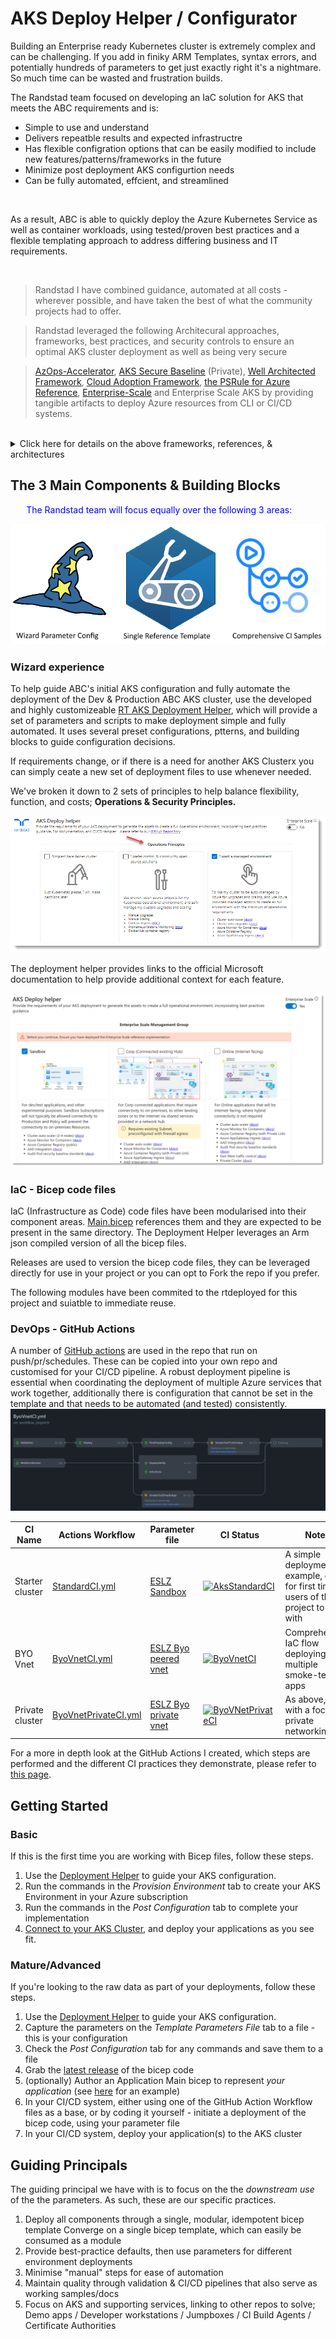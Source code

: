   # AKS Deploy Helper / Configurator

Building an Enterprise ready Kubernetes cluster is extremely complex and can be challenging. If you add in finiky ARM Templates, syntax errors, and potentially hundreds of parameters to get just exactly right it's a nightmare.  So much time can be wasted and frustration builds.

The Randstad team focused on developing an IaC solution for AKS that meets the ABC requirements and is:
* Simple to use and understand
* Delivers repeatble results and expected infrastructre
* Has flexible configration options that can be easily modified to include new features/patterns/frameworks in the future
* Minimize post deployment AKS configurtion needs
* Can be fully automated, effcient, and streamlined

<BR>

As a result, ABC is able to quickly deploy the Azure Kubernetes Service as well as container workloads, using tested/proven best practices and a flexible templating approach to address differing business and IT requirements.

<BR>

> Randstad I have combined guidance, automated at all costs - wherever possible, and have taken the best of what the community projects had to offer.

> Randstad leveraged the following Architecural approaches, frameworks, best practices, and security controls to ensure an optimal AKS cluster deployment as well as being very secure

> [AzOps-Accelerator](https://github.com/RTmtfiallos/AzOps-Accelerator), [AKS Secure Baseline](https://docs.microsoft.com/en-us/azure/architecture/reference-architectures/containers/aks/secure-baseline-aks) (Private), [Well Architected Framework](https://docs.microsoft.com/en-us/azure/architecture/framework/), [Cloud Adoption Framework](https://azure.microsoft.com/en-gb/cloud-adoption-framework/), [the PSRule for Azure Reference](https://azure.github.io/PSRule.Rules.Azure/en/rules/module/), [Enterprise-Scale](https://github.com/Azure/Enterprise-Scale) and Enterprise Scale AKS by providing tangible artifacts to deploy Azure resources from CLI or CI/CD systems.
<BR>

<details>
<summary> Click here for details on the above frameworks, references, & architectures</summary>
<details>
<summary>AzOps-Accelerator</summary>
'''* Azure CLI
* Helm/Tiller
</details>
<details>
<summary>AKS Secure Baseline (Private Clister)</summary>
'''* Azure CLI
* Helm/Tiller
</details>
<details>
<summary>Well Architected Framework</summary>
'''* Azure CLI
* Helm/Tiller
</details>
<details>
<summary>Cloud Adoption Framework</summary>
'''* Azure CLI
* Helm/Tiller
</details>
<details>
<summary>PSRule for Azure Reference</summary>
'''* Azure CLI
* Helm/Tiller
</details>
<details>
<summary>Enterprise Scale</summary>
'''* Azure CLI
* Helm/Tiller
</details>
<details>
<summary>Enteprise Scale for AZS</summary>
'''* Azure CLI
  * Helm/Tiller
</details>
</details>

## The 3 Main Components & Building Blocks

<p style="margin-left:5%; margin-right:10%; color:blue">The Randstad team will focus equally over the following 3 areas:<P>

![project component areas](docassets/AKSBicepComponents.png)


### Wizard experience

To help guide ABC's initial AKS configuration and fully automate the deployment of the Dev & Production ABC AKS cluster, use the developed and highly customizeable [RT AKS Deployment Helper](https://rtmtfiallos.github.io/ABC-AKS/helper/public/), which will provide a set of parameters and scripts to make deployment simple and fully automated. It uses several preset configurations, ptterns, and building blocks to guide configuration decisions.

If requirements change, or if there is a need for another AKS Clusterx you can simply ceate a new set of deployment files to use whenever needed.

We've broken it down to 2 sets of principles to help balance flexibility, function, and costs; **Operations & Security Principles.**


![](assets/20220209_210726_helper1.png)

The deployment helper provides links to the official Microsoft documentation to help provide additional context for each feature.



[![preview screenshot of the helper wizard](helper_preview_es.png)](https://rtmtfiallos.github.io/ABC-AKS/helper/public/)

### IaC - Bicep code files

IaC (Infrastructure as Code) code files have been modularised into their component areas. [Main.bicep](https://github.com/RTmtfiallos/ABC-AKS/blob/main/bicep/main.bicep) references them and they are expected to be present in the same directory. The Deployment Helper leverages an Arm json compiled version of all the bicep files.

Releases are used to version the bicep code files, they can be leveraged directly for use in your project or you can opt to Fork the repo if you prefer.

The following modules have been commited to the rtdeployed for this project and suiatble to immediate reuse.

### DevOps - GitHub Actions

A number of [GitHub actions](https://github.com/RTmtfiallos/ABC-AKS/tree/main/.github/workflows) are used in the repo that run on push/pr/schedules. These can be copied into your own repo and customised for your CI/CD pipeline. A robust deployment pipeline is essential when coordinating the deployment of multiple Azure services that work together, additionally there is configuration that cannot be set in the template and that needs to be automated (and tested) consistently.
![preview screenshot of the helper wizard](docassets/ghactionworkflow.jpg)


| CI Name         | Actions Workflow                                                                                                | Parameter file                                                                                                                           | CI Status                                                                                                                                                                                           | Notes                                                                                |
| ----------------- | ----------------------------------------------------------------------------------------------------------------- | ------------------------------------------------------------------------------------------------------------------------------------------ | ----------------------------------------------------------------------------------------------------------------------------------------------------------------------------------------------------- | -------------------------------------------------------------------------------------- |
| Starter cluster | [StandardCI.yml](https://github.com/RTmtfiallos/ABC-AKS/blob/main/.github/workflows/StandardCI.yml)             | [ESLZ Sandbox](https://github.com/RTmtfiallos/ABC-AKS/blob/main/.github/workflows_dep/AksDeploy-Basic.parameters.json)                   | [![AksStandardCI](https://github.com/Azure/Aks-Construction/actions/workflows/StandardCI.yml/badge.svg)](https://github.com/Azure/Aks-Construction/actions/workflows/StandardCI.yml)                | A simple deployment example, good for first time users of this project to start with |
| BYO Vnet        | [ByoVnetCI.yml](https://github.com/RTmtfiallos/ABC-AKS/blob/main/.github/workflows/ByoVnetCI.yml)               | [ESLZ Byo peered vnet](https://github.com/RTmtfiallos/ABC-AKS/blob/main/.github/workflows_dep/AksDeployByoVnet.parameters.jso)           | [![ByoVnetCI](https://github.com/Azure/Aks-Construction/actions/workflows/ByoVnetCI.yml/badge.svg?branch=main)](https://github.com/Azure/Aks-Construction/actions/workflows/ByoVnetCI.yml)          | Comprehensive IaC flow deploying multiple smoke-test apps                            |
| Private cluster | [ByoVnetPrivateCI.yml](https://github.com/RTmtfiallos/ABC-AKS/blob/main/.github/workflows/ByoVnetPrivateCI.yml) | [ESLZ Byo private vnet](https://github.com/RTmtfiallos/ABC-AKS/blob/main/.github/workflows_dep/AksDeploy-ByoVnetPrivate.parameters.json) | [![ByoVNetPrivateCI](https://github.com/Azure/Aks-Construction/actions/workflows/ByoVnetPrivateCI.yml/badge.svg)](https://github.com/Azure/Aks-Construction/actions/workflows/ByoVnetPrivateCI.yml) | As above, but with a focus on private networking                                     |

For a more in depth look at the GitHub Actions I created, which steps are performed and the different CI practices they demonstrate, please refer to [this page](https://github.com/RTmtfiallos/ABC-AKS/GhActions.md).

## Getting Started

### Basic

If this is the first time you are working with Bicep files, follow these steps.

1. Use the [Deployment Helper](https://rtmtfiallos.github.io/ABC-AKS/helper/public/) to guide your AKS configuration.
2. Run the commands in the *Provision Environment* tab to create your AKS Environment in your Azure subscription
3. Run the commands in the *Post Configuration* tab to complete your implementation
4. [Connect to your AKS Cluster](https://docs.microsoft.com/en-us/azure/aks/kubernetes-walkthrough#connect-to-the-cluster), and deploy your applications as you see fit.

### Mature/Advanced

If you're looking to the raw data as part of your deployments, follow these steps.

1. Use the [Deployment Helper](https://rtmtfiallos.github.io/ABC-AKS/helper/public/) to guide your AKS configuration.
2. Capture the parameters on the *Template Parameters File* tab to a file - this is your configuration
3. Check the *Post Configuration* tab for any commands and save them to a file
4. Grab the [latest release](https://github.com/Azure/Aks-Construction/releases) of the bicep code
5. (optionally) Author an Application Main bicep to represent *your application* (see [here](https://github.com/RTmtfiallos/ABC-AKS/blob/main/bicep/samples/SampleAppMain.bicep) for an example)
6. In your CI/CD system, either using one of the GitHub Action Workflow files as a base, or by coding it yourself - initiate a deployment of the bicep code, using your parameter file
7. In your CI/CD system, deploy your application(s) to the AKS cluster

## Guiding Principals

The guiding principal we have with is to focus on the the *downstream use* of the the parameters. As such, these are our specific practices.

1. Deploy all components through a single, modular, idempotent bicep template Converge on a single bicep template, which can easily be consumed as a module
2. Provide best-practice defaults, then use parameters for different environment deployments
3. Minimise "manual" steps for ease of automation
4. Maintain quality through validation & CI/CD pipelines that also serve as working samples/docs
5. Focus on AKS and supporting services, linking to other repos to solve; Demo apps / Developer workstations / Jumpboxes / CI Build Agents / Certificate Authorities
